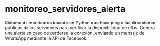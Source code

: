 # monitoreo_servidores_alerta
Sistema de moniteoreo basado en Python que hace ping a las direcciones públicas de los servidores para verificar la disponibilidad de ellos. Genera una alerta en caso de perderse la conexión, enviando un mensaje de WhatsApp mediante la API de Facebook.
